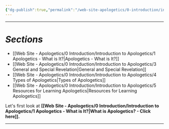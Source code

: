 ```yaml
---
{"dg-publish":true,"permalink":"/web-site-apologetics/0-introduction/introduction-to-apologetics/0-introduction-to-apologetics/","title":"Introduction to Apologetics","noteIcon":""}
---
```


---
# *Sections*
- [[Web Site - Apologetics/0 Introduction/Introduction to Apologetics/1 Apologetics - What is It?\|Apologetics - What is It?]]
- [[Web Site - Apologetics/0 Introduction/Introduction to Apologetics/3 General and Special Revelation\|General and Special Revelation]]
- [[Web Site - Apologetics/0 Introduction/Introduction to Apologetics/4 Types of Apologetics\|Types of Apologetics]]
- [[Web Site - Apologetics/0 Introduction/Introduction to Apologetics/5 Resources for Learning Apologetics\|Resources for Learning Apologetics]]

Let's first look at **[[Web Site - Apologetics/0 Introduction/Introduction to Apologetics/1 Apologetics - What is It?\|What is Apologetics? - Click here]].**

---




	